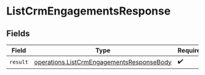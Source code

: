 # ListCrmEngagementsResponse


## Fields

| Field                                                                                                  | Type                                                                                                   | Required                                                                                               | Description                                                                                            |
| ------------------------------------------------------------------------------------------------------ | ------------------------------------------------------------------------------------------------------ | ------------------------------------------------------------------------------------------------------ | ------------------------------------------------------------------------------------------------------ |
| `result`                                                                                               | [operations.ListCrmEngagementsResponseBody](../../models/operations/listcrmengagementsresponsebody.md) | :heavy_check_mark:                                                                                     | N/A                                                                                                    |